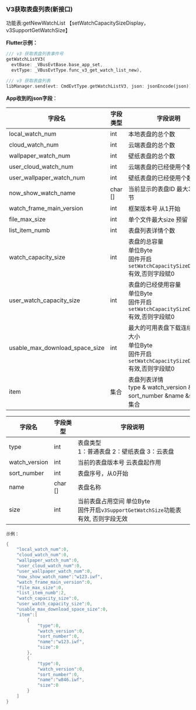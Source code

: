 ### V3获取表盘列表(新接口)


功能表:getNewWatchList 【setWatchCapacitySizeDisplay，v3SupportGetWatchSize】

**Flutter示例：**

```dart
/// v3 获取表盘列表事件号
getWatchListV3(
  evtBase: _VBusEvtBase.base_app_set,
  evtType: _VBusEvtType.func_v3_get_watch_list_new),

/// v3 获取表盘列表
libManager.send(evt: CmdEvtType.getWatchListV3, json: jsonEncode(json));
```



**App收到的json字段**：

| 字段名                   | 字段类型 | 字段说明                                                     |
| ------------------------ | -------- | ------------------------------------------------------------ |
| local_watch_num          | int      | 本地表盘的总个数                                             |
| cloud_watch_num          | int      | 云端表盘的总个数                                             |
| wallpaper_watch_num      | int      | 壁纸表盘的总个数                                             |
| user_cloud_watch_num     | int      | 云端表盘的已经使用个数                                       |
| user_wallpaper_watch_num | int      | 壁纸表盘的已经使用个数                                       |
| now_show_watch_name      | char []   | 当前显示的表盘ID 最大30个字节                                |
| watch_frame_main_version | int      | 框架版本号 从1开始                                           |
| file_max_size            | int      | 单个文件最大size 预留                            |
| list_item_numb           | int      | 表盘列表详情个数                                             |
| watch_capacity_size | int | 表盘的总容量<br />单位Byte<br />固件开启`setWatchCapacitySizeDisplay`有效,否则字段赋0 |
| user_watch_capacity_size | int | 表盘的已经使用容量<br />单位Byte<br />固件开启`setWatchCapacitySizeDisplay`有效,否则字段赋0 |
| usable_max_download_space_size | int | 最大的可用表盘下载连续空间大小<br />单位Byte<br />固件开启`setWatchCapacitySizeDisplay`有效,否则字段赋0 |
| item                     | 集合     | 表盘列表详情 <br />type & watch_version & sort_number &name &size的集合 |

| 字段名        | 字段类型 | 字段说明                                                     |
| ------------- | -------- | ------------------------------------------------------------ |
| type          | int      | 表盘类型   <br />1：普通表盘  2：壁纸表盘  3：云表盘         |
| watch_version | int      | 当前的表盘版本号 云表盘起作用                                |
| sort_number   | int      | 表盘序号，从0开始                                            |
| name          | char []  | 表盘名称                                                     |
| size          | int      | 当前表盘占用空间 单位Byte<br />固件开启`v3SupportGetWatchSize`功能表有效, 否则字段无效 |

`示例：`

```c
{
    "local_watch_num":0,
    "cloud_watch_num":0,
    "wallpaper_watch_num":0,
    "user_cloud_watch_num":0,
    "user_wallpaper_watch_num":0,
    "now_show_watch_name":"w123.iwf",
    "watch_frame_main_version":0,
    "file_max_size":0,
    "list_item_numb":2,
    "watch_capacity_size":0,
    "user_watch_capacity_size":0,
    "usable_max_download_space_size":0,
    "item":[
        {
            "type":0,
            "watch_version":0,
            "sort_number":0,
            "name":"w123.iwf",
            "size":0
        },
        {
            "type":0,
            "watch_version":0,
            "sort_number":0,
            "name":"w846.iwf",
            "size":0
        }
    ]
}
```
